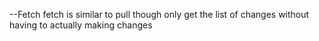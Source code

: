 --Fetch
fetch is similar to pull though only get the list of changes without having to actually making changes
